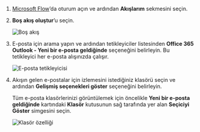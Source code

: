 1. [Microsoft Flow](https://flow.microsoft.com)’da oturum açın ve ardından **Akışlarım** sekmesini seçin.
2. **Boş akış oluştur**’u seçin.
   
    ![Boş akış](includes/media/email-triggers/email-triggers-create-blank.png)
3. E-posta için arama yapın ve ardından tetikleyiciler listesinden **Office 365 Outlook - Yeni bir e-posta geldiğinde** seçeneğini belirleyin. Bu tetikleyici her e-posta alışınızda çalışır.
   
    ![E-posta tetikleyicisi](includes/media/email-triggers/email-triggers-1.png)
4. Akışın gelen e-postalar için izlemesini istediğiniz klasörü seçin ve ardından **Gelişmiş seçenekleri göster** seçeneğini belirleyin.
   
     Tüm e-posta klasörlerinizi görüntülemek için öncelikle **Yeni bir e-posta geldiğinde** kartındaki **Klasör** kutusunun sağ tarafında yer alan **Seçiciyi Göster** simgesini seçin.
   
    ![Klasör özelliği](includes/media/email-triggers/email-triggers-subject-folder.png)

